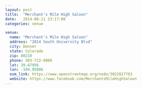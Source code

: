 ```yaml
---
layout: post
title:  "Merchant's Mile High Saloon"
date:   2014-08-11 23:17:00
categories: venue

venue:
  name: "Merchant's Mile High Saloon"
  address: "2014 South University Blvd"
  city: Denver
  state: Colorado
  zip: 80210
  phone: 303-722-9880
  lat: 39.67956
  lon: -104.95886
  osm_link: https://www.openstreetmap.org/node/3022827763
  website: https://www.facebook.com/MerchantsMileHighSaloon
---
```

